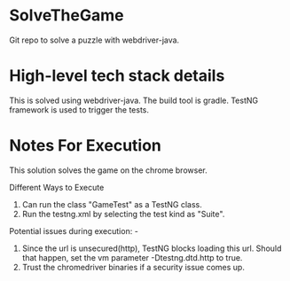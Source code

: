 # SolveTheGame
Git repo to solve a puzzle with webdriver-java.

# High-level tech stack details
This is solved using webdriver-java. The build tool is gradle. 
TestNG framework is used to trigger the tests. 

# Notes For Execution
This solution solves the game on the chrome browser.  

Different Ways to Execute
1. Can run the class "GameTest" as a TestNG class.
2. Run the testng.xml by selecting the test kind as "Suite".

Potential issues during execution: -
1. Since the url is unsecured(http), TestNG blocks loading this url. Should that happen, set the 
vm parameter -Dtestng.dtd.http to true.
2. Trust the chromedriver binaries if a security issue comes up.